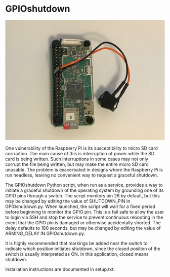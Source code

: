 # GPIOshutdown
![Pi Zero with shutdown switch](pi-shutdown-switch.jpg)

One vulnerability of the Raspberry Pi is its susceptibility to micro SD card corruption.  The main cause of this is interruption of power while the SD card is being written.  Such interruptions in some cases may not only corrupt the file being written, but may make the entire micro SD card unusable.  The problem is exacerbated in designs where the Raspberry Pi is run headless, leaving no convenient way to request a graceful shutdown.

The GPIOshutdown Python script, when run as a service, provides a way to initiate a graceful shutdown of the operating system by grounding one of its GPIO pins through a switch.  The script monitors pin 26 by default, but this may be changed by editing the value of SHUTDOWN_PIN in GPIOshutdown.py.  When launched, the script will wait for a fixed period before beginning to monitor the GPIO pin.  This is a fail safe to allow the user to login via SSH and stop the service to prevent continuous rebooting in the event that the GPIO pin is damaged or otherwise accidentally shorted.  The delay defaults to 180 seconds, but may be changed by editing the value of ARMING_DELAY IN GPIOshutdown.py.

It is highly recommended that markings be added near the switch to indicate which position initiates shutdown, since the closed position of the switch is usually interpreted as ON.  In this application, closed means shutdown.

Installation instructions are documented in setup.txt.
